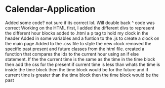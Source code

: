 # Calendar-Application
Added some code? not sure if its correct lol. Will double back
^ code was correct 
Working on the HTML first, I added the different divs to represent the different hour blocks
added to .html a p tag to hold my clock in the header 
Added in some variables and a funtion to the .js to create a clock on the main page 
Added to the .css file to style the new clock
removed the specific past present and future classes from the html file.
created a function that compares the ids to the current hour using an if else statement. If the the current time is the same as the time in the time block then add the css for the present if current time is less than whats the time is inside the time block then the time block would be for the future and if current time is greater than the time block then the time block would be the past